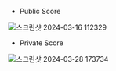 * Public Score

![스크린샷 2024-03-16 112329](https://github.com/devhyuk96/LG-Aimers-4/assets/94885063/52cb0a4e-80a9-49c3-891b-de2efb9fd544)


* Private Score

![스크린샷 2024-03-28 173734](https://github.com/devhyuk96/LG-Aimers-4/assets/94885063/766c4608-fe07-4d9b-853c-9a65757ce12b)
